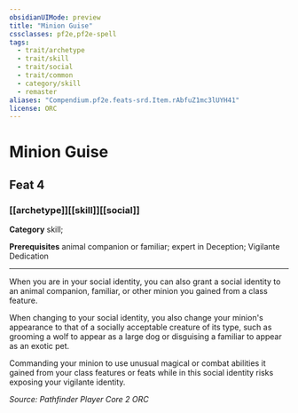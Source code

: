 ```yaml
---
obsidianUIMode: preview
title: "Minion Guise"
cssclasses: pf2e,pf2e-spell
tags:
  - trait/archetype
  - trait/skill
  - trait/social
  - trait/common
  - category/skill
  - remaster
aliases: "Compendium.pf2e.feats-srd.Item.rAbfuZ1mc3lUYH41"
license: ORC
---
```

# Minion Guise
## Feat 4
### [[archetype]][[skill]][[social]]

**Category** skill; 



**Prerequisites** animal companion or familiar; expert in Deception; Vigilante Dedication
* * *
When you are in your social identity, you can also grant a social identity to an animal companion, familiar, or other minion you gained from a class feature.

When changing to your social identity, you also change your minion's appearance to that of a socially acceptable creature of its type, such as grooming a wolf to appear as a large dog or disguising a familiar to appear as an exotic pet.

Commanding your minion to use unusual magical or combat abilities it gained from your class features or feats while in this social identity risks exposing your vigilante identity.

*Source: Pathfinder Player Core 2*
*ORC*